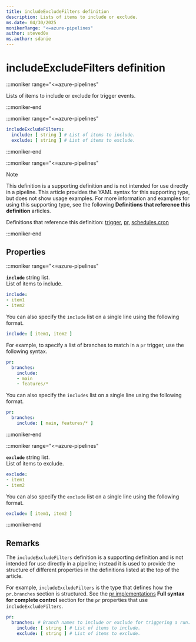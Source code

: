 ```yaml
---
title: includeExcludeFilters definition
description: Lists of items to include or exclude.
ms.date: 04/30/2025
monikerRange: "<=azure-pipelines"
author: steved0x
ms.author: sdanie
---
```


# includeExcludeFilters definition

<!-- :::description::: -->
:::moniker range="<=azure-pipelines"

<!-- :::editable-content name="description"::: -->
Lists of items to include or exclude for trigger events.
<!-- :::editable-content-end::: -->

:::moniker-end
<!-- :::description-end::: -->

<!-- :::syntax::: -->
:::moniker range="<=azure-pipelines"

```yaml
includeExcludeFilters:
  include: [ string ] # List of items to include.
  exclude: [ string ] # List of items to exclude.
```

:::moniker-end
<!-- :::syntax-end::: -->

<!-- :::parents::: -->
:::moniker range="<=azure-pipelines"

> [!NOTE]
> This definition is a supporting definition and is not intended for use directly in a pipeline. This article provides the YAML syntax for this supporting type, but does not show usage examples. For more information and examples for using this supporting type, see the following **Definitions that reference this definition** articles.

Definitions that reference this definition: [trigger](trigger.md), [pr](pr.md), [schedules.cron](schedules-cron.md)

:::moniker-end

<!-- :::parents-end::: -->

## Properties

<!-- :::properties::: -->
<!-- :::item name="include"::: -->
:::moniker range="<=azure-pipelines"

**`include`** string list.<br><!-- :::editable-content name="propDescription"::: -->
List of items to include.

```yml
include:
- item1
- item2
```

You can also specify the `include` list on a single line using the following format.

```yml
include: [ item1, item2 ]
```

For example, to specify a list of branches to match in a `pr` trigger, use the following syntax.

```yml
pr:
  branches:
    include:
    - main
    - features/*
```

You can also specify the `includes` list on a single line using the following format.

```yml
pr:
  branches:
    include: [ main, features/* ]
```
<!-- :::editable-content-end::: -->

:::moniker-end
<!-- :::item-end::: -->
<!-- :::item name="exclude"::: -->
:::moniker range="<=azure-pipelines"

**`exclude`** string list.<br><!-- :::editable-content name="propDescription"::: -->
List of items to exclude.

```yml
exclude:
- item1
- item2
```

You can also specify the `exclude` list on a single line using the following format.

```yml
exclude: [ item1, item2 ]
```
<!-- :::editable-content-end::: -->

:::moniker-end
<!-- :::item-end::: -->
<!-- :::properties-end::: -->

<!-- :::remarks::: -->
<!-- :::editable-content name="remarks"::: -->
## Remarks

The `includeExcludeFilters` definition is a supporting definition and is not intended for use directly in a pipeline; instead it is used to provide the structure of different properties in the definitions listed at the top of the article.

For example, `includeExcludeFilters` is the type that defines how the `pr.branches` section is structured. See the [pr implementations](pr.md#implementations) **Full syntax for complete control** section for the `pr` properties that use `includeExcludeFilters`.

```yaml
pr:
  branches: # Branch names to include or exclude for triggering a run.
    include: [ string ] # List of items to include.
    exclude: [ string ] # List of items to exclude.
```
<!-- :::editable-content-end::: -->
<!-- :::remarks-end::: -->

<!-- :::examples::: -->
<!-- :::editable-content name="examples"::: -->
<!-- :::editable-content-end::: -->
<!-- :::examples-end::: -->

<!-- :::see-also::: -->
<!-- :::editable-content name="seeAlso"::: -->
<!-- :::editable-content-end::: -->
<!-- :::see-also-end::: -->